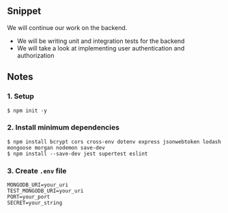 ## Snippet
We will continue our work on the backend.
- We will be writing unit and integration tests for the backend
- We will take a look at implementing user authentication and authorization

## Notes
### 1. Setup 
```
$ npm init -y
```

### 2. Install minimum dependencies
```
$ npm install bcrypt cors cross-env dotenv express jsonwebtoken lodash mongoose morgan nodemon save-dev
$ npm install --save-dev jest supertest eslint
```

### 3. Create `.env` file
```
MONGODB_URI=your_uri
TEST_MONGODB_URI=your_uri
PORT=your_port
SECRET=your_string
```

